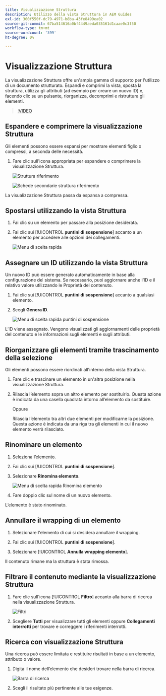 ```yaml
---
title: Visualizzazione Struttura
description: Utilizzo della vista Struttura in AEM Guides
exl-id: 300f550f-dc79-4971-b8ba-43fe8499ea02
source-git-commit: 67ba514616a0bf4449aeda035161d1caae0c3f50
workflow-type: tm+mt
source-wordcount: '399'
ht-degree: 0%

---
```


# Visualizzazione Struttura

La visualizzazione Struttura offre un&#39;ampia gamma di supporto per l&#39;utilizzo di un documento strutturato. Espandi e comprimi la vista, sposta la struttura, utilizza gli attributi (ad esempio per creare un nuovo ID) e, facendo clic su un pulsante, riorganizza, decomprimi e ristruttura gli elementi.

>[!VIDEO](https://video.tv.adobe.com/v/342767?quality=12&learn=on)

## Espandere e comprimere la visualizzazione Struttura

Gli elementi possono essere espansi per mostrare elementi figlio o compressi, a seconda delle necessità.

1. Fare clic sull&#39;icona appropriata per espandere o comprimere la visualizzazione Struttura.

   ![Struttura riferimento](images/lesson-6/outline-collapsed-before.png)

   ![Schede secondarie struttura riferimento](images/lesson-6/outline-expanded-after.png)

La visualizzazione Struttura passa da espansa a compressa.

## Spostarsi utilizzando la vista Struttura

1. Fai clic su un elemento per passare alla posizione desiderata.

1. Fai clic sui [!UICONTROL **puntini di sospensione**] accanto a un elemento per accedere alle opzioni dei collegamenti.

   ![Menu di scelta rapida](images/lesson-6/shortcut-options.png)

## Assegnare un ID utilizzando la vista Struttura

Un nuovo ID può essere generato automaticamente in base alla configurazione del sistema. Se necessario, puoi aggiornare anche l’ID e il relativo valore utilizzando le Proprietà del contenuto.

1. Fai clic sui [!UICONTROL **puntini di sospensione**] accanto a qualsiasi elemento.

1. Scegli **Genera ID**.

   ![Menu di scelta rapida puntini di sospensione](images/lesson-6/ellipsis-popup.png)

L’ID viene assegnato. Vengono visualizzati gli aggiornamenti delle proprietà del contenuto e le informazioni sugli elementi e sugli attributi.

## Riorganizzare gli elementi tramite trascinamento della selezione

Gli elementi possono essere riordinati all&#39;interno della vista Struttura.

1. Fare clic e trascinare un elemento in un&#39;altra posizione nella visualizzazione Struttura.

1. Rilascia l’elemento sopra un altro elemento per sostituirlo. Questa azione è indicata da una casella quadrata intorno all’elemento da sostituire.

   Oppure

   Rilascia l’elemento tra altri due elementi per modificarne la posizione. Questa azione è indicata da una riga tra gli elementi in cui il nuovo elemento verrà rilasciato.

## Rinominare un elemento

1. Seleziona l’elemento.

1. Fai clic sui [!UICONTROL **puntini di sospensione**].

1. Selezionare **Rinomina elemento**.

   ![Menu di scelta rapida Rinomina elemento](images/lesson-6/rename-before.png)

1. Fare doppio clic sul nome di un nuovo elemento.

L’elemento è stato rinominato.

## Annullare il wrapping di un elemento

1. Selezionare l&#39;elemento di cui si desidera annullare il wrapping.

1. Fai clic sui [!UICONTROL **puntini di sospensione**].

1. Selezionare [!UICONTROL **Annulla wrapping elemento**].

Il contenuto rimane ma la struttura è stata rimossa.

## Filtrare il contenuto mediante la visualizzazione Struttura

1. Fare clic sull&#39;icona [!UICONTROL **Filtro**] accanto alla barra di ricerca nella visualizzazione Struttura.

   ![Filtri](images/lesson-6/filter-icon.png)

1. Scegliere **Tutti** per visualizzare tutti gli elementi oppure **Collegamenti interrotti** per trovare e correggere i riferimenti interrotti.

## Ricerca con visualizzazione Struttura

Una ricerca può essere limitata e restituire risultati in base a un elemento, attributo o valore.

1. Digita il nome dell’elemento che desideri trovare nella barra di ricerca.

   ![Barra di ricerca](images/lesson-6/search-bar.png)

1. Scegli il risultato più pertinente alle tue esigenze.
